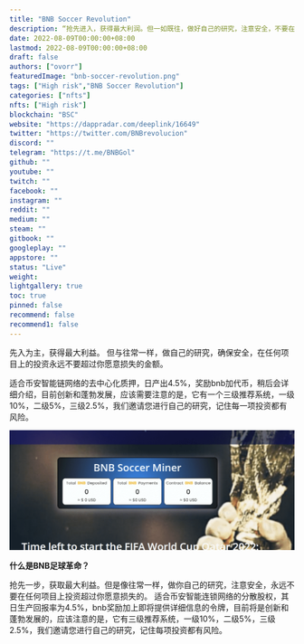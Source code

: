 ```yaml
---
title: "BNB Soccer Revolution"
description: “抢先进入，获得最大利润。但一如既往，做好自己的研究，注意安全，不要在任何项目上投入超过你愿意损失的金额”
date: 2022-08-09T00:00:00+08:00
lastmod: 2022-08-09T00:00:00+08:00
draft: false
authors: ["ovorr"]
featuredImage: "bnb-soccer-revolution.png"
tags: ["High risk","BNB Soccer Revolution"]
categories: ["nfts"]
nfts: ["High risk"]
blockchain: "BSC"
website: "https://dappradar.com/deeplink/16649"
twitter: "https://twitter.com/BNBrevolucion"
discord: ""
telegram: "https://t.me/BNBGol"
github: ""
youtube: ""
twitch: ""
facebook: ""
instagram: ""
reddit: ""
medium: ""
steam: ""
gitbook: ""
googleplay: ""
appstore: ""
status: "Live"
weight: 
lightgallery: true
toc: true
pinned: false
recommend: false
recommend1: false
---
```

<p>先入为主，获得最大利益。 但与往常一样，做自己的研究，确保安全，在任何项目上的投资永远不要超过你愿意损失的金额。</p>
<p>适合币安智能链网络的去中心化质押，日产出4.5%，奖励bnb加代币，稍后会详细介绍，目前创新和蓬勃发展，应该需要注意的是，它有一个三级推荐系统，一级10%，二级5%，三级2.5%，我们邀请您进行自己的研究，记住每一项投资都有风险。</p>



![a](a.png)

**什么是BNB足球革命？**

 抢先一步，获取最大利益。但是像往常一样，做你自己的研究，注意安全，永远不要在任何项目上投资超过你愿意损失的。 适合币安智能连锁网络的分散股权，其日生产回报率为4.5%，bnb奖励加上即将提供详细信息的令牌，目前将是创新和蓬勃发展的，应该注意的是，它有三级推荐系统，一级10%，二级5%，三级2.5%，我们邀请您进行自己的研究，记住每项投资都有风险。